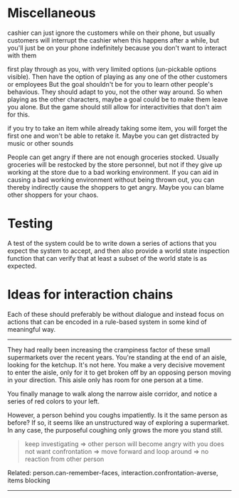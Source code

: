 # Miscellaneous

cashier can just ignore the customers while on their phone, but usually
customers will interrupt the cashier when this happens after a while,
but you'll just be on your phone indefinitely because you don't want to
interact with them

first play through as you, with very limited options (un-pickable options
visible). Then have the option of playing as any one of the other customers or
employees
But the goal shouldn't be for you to learn other people's behavious. They should
adapt to you, not the other way around.
So when playing as the other characters, maybe a goal could be to make
them leave you alone.
But the game should still allow for interactivities that don't aim
for this.


if you try to take an item while already taking some item, you will
forget the first one and won't be able to retake it. Maybe you can get
distracted by music or other sounds



People can get angry if there are not enough groceries stocked. Usually
groceries will be restocked by the store personnel, but not if they give
up working at the store due to a bad working environment. If you can aid
in causing a bad working environment without being thrown out, you can
thereby indirectly cause the shoppers to get angry. Maybe you can blame
other shoppers for your chaos.


# Testing

A test of the system could be to write down a series of actions that you
expect the system to accept, and then also provide a world state
inspection function that can verify that at least a subset of the world
state is as expected.


# Ideas for interaction chains

Each of these should preferably be without dialogue and instead focus on
actions that can be encoded in a rule-based system in some kind of
meaningful way.

---

They had really been increasing the crampiness factor of these small
supermarkets over the recent years.  You're standing at the end of an
aisle, looking for the ketchup.  It's not here.  You make a very
decisive movement to enter the aisle, only for it to get broken off by an
opposing person moving in your direction.  This aisle only has room for
one person at a time.

You finally manage to walk along the narrow aisle corridor, and notice a
series of red colors to your left.

However, a person behind you coughs impatiently.  Is it the same person
as before?  If so, it seems like an unstructured way of exploring a
supermarket.  In any case, the purposeful coughing only grows the more
you stand still.

> keep investigating => other person will become angry with you
> does not want confrontation => move forward and loop around => no reaction from other person

Related: person.can-remember-faces, interaction.confrontation-averse, items blocking

---
